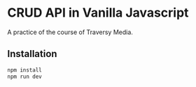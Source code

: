 # CRUD API in Vanilla Javascript

A practice of the course of Traversy Media.

## Installation

```bash
npm install
npm run dev
```

